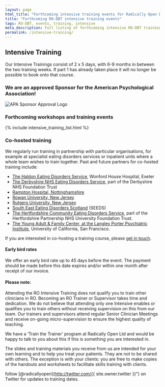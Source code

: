 ```yaml
---
layout: page
html_title: "Forthcoming intensive training events for Radically Open DBT (RO-DBT)"
title: "Forthcoming RO-DBT intensive training events"
tags: RO-DBT, events, training, intensive
meta_description: Full listing of forthcoming intensive RO-DBT training events.
permalink: /intensive-training/
---
```


## Intensive Training
Our Intensive Trainings consist of 2 x 5 days, with 6-9 months in between the two training weeks. If part 1 has already taken place it will no longer be possible to book onto that course. 

### We are an approved Sponsor for the American Psychological Association!
![APA Sponsor Approval Logo](https://dl.dropboxusercontent.com/u/5411729/APA%20approval%20Icon%20with%20RO%20text.png)

### Forthcoming workshops and training events
{% include intensive_training_list.html %}


### Co-hosted training
We regularly run training in partnership with particular organisations, for example at specialist eating disorders services or inpatient units where a whole team wishes to train together. Past and future partners for co-hosted training include:

- [The Haldon Eating Disorders Service](2015-03-exeter-haldon-intensive.html), Wonford House Hospital, Exeter
- [The Derbyshire NHS Eating Disorders Service](2016-09-derbyshire-intensive.html), part of the Derbyshire NHS Foundation Trust
- [Rampton Hospital, Nottinghamshire](http://www.nottinghamshirehealthcare.nhs.uk/rampton-hospital) 
- [Rowan University, New Jersey](http://www.rowan.edu/home/)
- [Rutgers University, New Jersey](http://www.rutgers.edu/)
- [South East Eating Disorders Scotland](2015-02-edinburgh-intensive.html) (SEEDS)
- [The Hertfordshire Community Eating Disorders Service](2015-04-hatfield-introduction.html), part of the Hertfordshire Partnership NHS University Foundation Trust.
- [The Young Adult & Family Center, at the Langley Porter Psychiatric Institute](2015-05-san-francisco.html), University of California, San Francisco.

If you are interested in co-hosting a training course, please [get in touch](/contact/).


#### Early bird rates
We offer an early bird rate up to 45 days before the event. The payment should be made before this date expires and/or within one month after receipt of our invoice. 


#### Please note:

Attending the RO Intensive Training does not qualify you to train other clinicians in RO. Becoming an RO Trainer or Supervisor takes time and dedication. We do not believe that attending only one Intensive enables or qualifies you to train others without receiving supervision on this from our team. Our trainers and supervisors attend regular Senior Clinician Meetings and receive on-going micro-supervision to ensure the highest quality of teaching. 

We have a ‘Train the Trainer’ program at Radically Open Ltd and would be happy to talk to you about this if this is something you are interested in. 

The slides and training materials you receive from us are intended for your own learning and to help you treat your patients. They are not to be shared with others. The exception is with your clients: you are free to make copies of the handouts and worksheets to facilitate skills training with clients. 


<span class="icon-twitter"></span> follow [@radicallyopen](http://twitter.com/{{ site.owner.twitter }}") on Twitter for updates to training dates.


